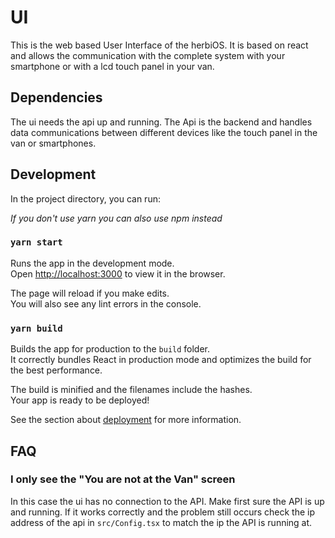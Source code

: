 # UI

This is the web based User Interface of the herbiOS. It is based on react and allows the communication with the complete system with your smartphone or with a lcd touch panel in your van.

## Dependencies

The ui needs the api up and running. The Api is the backend and handles data communications between different devices like the touch panel in the van or smartphones.

## Development

In the project directory, you can run:

_If you don't use yarn you can also use npm instead_

### `yarn start`

Runs the app in the development mode.<br />
Open [http://localhost:3000](http://localhost:3000) to view it in the browser.

The page will reload if you make edits.<br />
You will also see any lint errors in the console.

### `yarn build`

Builds the app for production to the `build` folder.<br />
It correctly bundles React in production mode and optimizes the build for the best performance.

The build is minified and the filenames include the hashes.<br />
Your app is ready to be deployed!

See the section about [deployment](https://facebook.github.io/create-react-app/docs/deployment) for more information.

## FAQ

### I only see the "You are not at the Van" screen

In this case the ui has no connection to the API. Make first sure the API is up and running. If it works correctly and the problem still occurs check the ip address of the api in `src/Config.tsx` to match the ip the API is running at.